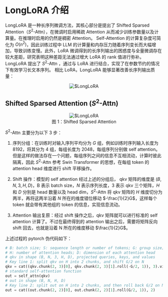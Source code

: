 # LongLoRA 介绍
LongLoRA 是一种长序列微调方法，其核心部分是提出了 Shifted Sparsed Attention（$S^2$-Attn），在微调时启用稀疏 Attention 从而减少训练参数量以及计算量。在推理时启用的仍然是稠密 Attention。
Self-Attention 的计算复杂度可简化为 $O(n^2)$，因此训练过程中 LLM 的计算量和内存压力随着序列变长而大幅增加，导致训练变慢。此外，LoRA 微调得到的长序列输出的困惑度与全量微调存在较大差距，研究表明这种差距无法通过增大 LoRA 的 rank 值进行弥补。LongLoRA 提出了 $S^2$-Attn ，通过与 LoRA 进行结合，实现了在参数节约的情况下有效学习长文本序列。
相比 LoRA，LongLoRA 能够显著改善长序列输出质量：

<figure style="text-align: center;">
    <img src="./../images/05Infer04LongInfer/longlora_table1.png" alt="$LongLoRA" title="Shifted Sparsed Attention">
</figure>

## Shifted Sparsed Attention ($S^2$-Attn)
<figure style="text-align: center;">
    <img src="./../images/05Infer04LongInfer/ssattn.png" alt="$LongLoRA" title="Shifted Sparsed Attention">
    <figcaption>图 1：Shifted Sparsed Attention</figcaption>
</figure>

$S^2$-Attn 主要分为以下 3 步：
1. 序列分组：在训练时对输入序列平均分为 $G$ 组，例如训练时序列输入长度为 8192，将其分为 4 组，每组长度为 2048，每组序列分别做 self attention。但是这样的做法存在一个问题，每组序列之间的信息不互相流动，计算时彼此隔离，因此 $S^2$-Attn 参考 Swin Transformer 的思想，在每组 token 的 attention head 维度进行 shift 平移操作。

2. Shift 操作：模型的 self attention 经过上述的分组后， qkv 矩阵的维度是 $(B, N, 3, H, D)$，B 表示 batch size，$N$ 表示序列长度，3 表示 qkv 三个矩阵，$H$ 和 $D$ 分别是 head 数量以及 head dim，$S^2$-Attn 将 qkv 矩阵的 $H$ 维度切分为两半，再将这两半沿着 $N$ 所在的维度错位移动 $-\frac{1}{2}G$，这样每个 token 就会带有其他组的 token 的信息，实现信息流动。 

3. Attention 输出复原：经过 shift 操作之后，qkv 矩阵就可以进行标准的 self attention 计算了。不过在最终得到的 attention 输出之后，需要将矩阵反向 shift 回去，也就是沿着 N 所在的维度移动 $\frac{1}{2}G$。

上述过程的 pytorch 伪代码如下：
```python
# B: batch size; S: sequence length or number of tokens; G: group size;
# H: number of attention heads; D: dimension of each attention head
# qkv in shape (B, N, 3, H, D), projected queries, keys, and values
# Key line 1: split qkv on H into 2 chunks, and shift G/2 on N
qkv = cat((qkv.chunk(2, 3)[0], qkv.chunk(2, 3)[1].roll(-G/2, 1)), 3).view(B * N / G, G, 3, H, D)
# standard self-attention function
out = self_attn(qkv)
# out in shape (B, N, H, D)
# Key line 2: split out on H into 2 chunks, and then roll back G/2 on N
out = cat((out.chunk(2, 2)[0], out.chunk(2, 2)[1].roll(G/2, 1)), 2)
```